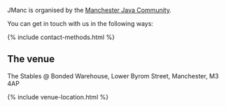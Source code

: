 JManc is organised by the [Manchester Java Community](https://www.meetup.com/ManchesterUK-Java-Community/). 

You can get in touch with us in the following ways:

{% include contact-methods.html %}

## The venue

The Stables @ Bonded Warehouse, Lower Byrom Street, Manchester, M3 4AP

{% include venue-location.html %}
